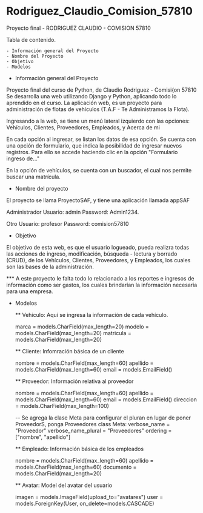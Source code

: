 # Rodriguez_Claudio_Comision_57810

Proyecto final - RODRIGUEZ CLAUDIO - COMISION 57810

Tabla de contenido.

	- Información general del Proyecto
	- Nombre del Proyecto
	- Objetivo
	- Modelos
    
- Información general del Proyecto

Proyecto final del curso de Python, de Claudio Rodriguez - Comisi{on 57810
Se desarrolla una web utilizando Django y Python, aplicando todo lo aprendido en el curso.
La aplicación web, es un proyecto para administración de flotas de vehículos (T.A.F - Te Administramos la Flota).

Ingresando a la web, se tiene un menú lateral izquierdo con las opciones:
Vehículos, Clientes, Proveedores, Empleados, y Acerca de mi

En cada opción al ingresar, se listan los datos de esa opción.
Se cuenta con una opción de formulario, que indica la posibilidad de ingresar nuevos registros. 
Para ello se accede haciendo clic en la opción "Formulario ingreso de..."

En la opción de vehículos, se cuenta con un buscador, el cual nos permite buscar una matrícula.

- Nombre del proyecto

El proyecto se llama ProyectoSAF, y tiene una aplicación llamada appSAF

Administrador
Usuario: admin
Password: Admin1234.

Otro
Usuario: profesor
Password: comision57810

- Objetivo

El objetivo de esta web, es que el usuario logueado, pueda realizra todas las acciones de ingreso, modificación, búsqueda - lectura y borrado (CRUD), de los Vehículos, Clientes, Proveedores, y Empleados, los cuales son las bases de la administración.

*** A este proyecto le falta todo lo relacionado a los reportes e ingresos de información como ser gastos, los cuales brindarían la información necesaria para una empresa.


- Modelos

	** Vehiculo:
	Aquí se ingresa la información de cada vehículo.
	
	marca = models.CharField(max_length=20)
    modelo = models.CharField(max_length=20)
    matricula = models.CharField(max_length=20)
    
	
	** Cliente:
	Infomración básica de un cliente
	
    nombre = models.CharField(max_length=60)
    apellido = models.CharField(max_length=60)
    email  = models.EmailField()

	** Proveedor:
	Información relativa al proveedor
	
    nombre = models.CharField(max_length=60)
    apellido = models.CharField(max_length=60)
    email  = models.EmailField()
    direccion = models.CharField(max_length=100)

    -- Se agrega la clase Meta para configurar el pluran en lugar de poner ProveedorS, ponga Proveedores
    class Meta:
        verbose_name = "Proveedor"
        verbose_name_plural = "Proveedores"
        ordering = ["nombre", "apellido"]

	** Empleado:
	Información básica de los empleados
	
    nombre = models.CharField(max_length=60)
    apellido = models.CharField(max_length=60)
    documento = models.CharField(max_length=20)

	** Avatar:
	Model del avatar del usuario
	
    imagen = models.ImageField(upload_to="avatares")
    user = models.ForeignKey(User, on_delete=models.CASCADE)
    
	